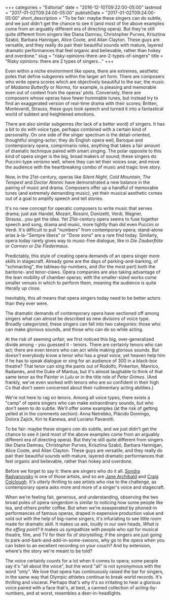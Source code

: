 +++
categories = "Editorial"
date = "2016-12-10T09:22:00-05:00"
lastmod = "2017-01-02T09:24:00-05:00"
publishDate = "2017-01-02T09:24:00-05:00"
short_description = "To be fair: maybe these singers can do subtle, and we just didn't get the chance to see it (and most of the above examples come from an arguably different era of directing opera). But they're still quite different from singers like Diana Damrau, Christopher Purves, Krisztina Szabó, Barbara Hannigan, Alice Coote, and Allan Clayton. These guys are versatile, and they really do pair their beautiful sounds with mature, layered dramatic performances that feel organic and believable, rather than hokey and overdone."
slug = "risky-opinions-there-are-2-types-of-singers"
title = "Risky opinions: there are 2 types of singers..."
+++

Even within a niche environment like opera, there are extremes, aesthetic poles that define subgenres within the larger art form. There are composers who write opera scores which are objectively beautiful to the ear; the music of *Madama Butterfly* or *Norma*, for example, is pleasing and memorable even out of context from the operas' plots. Conversely, there are composers whose operas have fewer hummable tunes, but instead try to find an exaggerated version of real-time drama with their scores; Britten, Monteverdi, Strauss, these guys took speech and turned it into a fantastical world of subtext and heightened emotions.

There are also similar subgenres (for lack of a better word) of singers. It has a bit to do with voice type, perhaps combined with a certain kind of personality. On one side of the singer spectrum is the detail-oriented, thoughtful singing-actor; they do English opera well, Baroque and contemporary opera, comprimario roles, anything that takes a fair amount of dramatic technique paired with smart singing. The polar opposite to this kind of opera singer is the big, broad makers of sound; these singers do Puccini-type *verismo* well, where they can let their voices soar, and move the audience with the heartbreaking combo of music and tragic love story.

Now, in the 21st-century, operas like *Silent Night*, *Cold Mountain*, *The Tempest* and *Doctor Atomic* have demonstrated a new balance in the pairing of music and drama. Composers offer up a handful of memorable tunes (and extremely demanding music), yet their musical aesthetic comes out of a goal to amplify speech and tell stories. 

It's no new concept for operatic composers to write music that serves drama; just ask Handel, Mozart, Rossini, Donizetti, Verdi, Wagner, Strauss...you get the idea. Yet 21st-century opera seems to fuse together speech and song, drama and music, more tightly than did even Puccini or Verdi. It's difficult to pull "numbers" from contemporary opera; stand-alone arias à-la-"Sempre libera" or "Dove sono" are a rare find today. Similarly, opera today rarely gives way to music-free dialogue, like in *Die Zauberflöte* or *Carmen* or *Die Fledermaus*. 

Predictably, this style of creating opera demands of an opera singer more skills in stagecraft. Already gone are the days of parking-and-barking, of "schmacting", the tableau-by-numbers, and (for the most part) both the baritone- and tenor-claws. Opera companies are also taking advantage of the lean mobility of chamber operas; with the smaller-sized works come smaller venues in which to perform them, meaning the audience is quite literally up close.

Inevitably, this all means that opera singers today need to be better actors than they ever were.

The dramatic demands of contemporary opera have sectioned off among singers what can almost be described as new divisons of voice type. Broadly categorized, these singers can fall into two categories: those who can make glorious sounds, and those who can do so while acting.

At the risk of seeming unfair, we first noticed this big, over-generalized divide among - you guessed it - tenors. There are certainly tenors who can act; there are even tenors who can act while making glorious sounds. But doesn't everybody know a tenor who has a great voice, yet heaven help him if he has to speak dialogue or sing for an audience of 300 in a black-box theatre? That tenor can sing the pants out of Rodolfo, Pinkerton, Manrico, Radamès, and the Duke of Mantua, but it's almost laughable to think of that same tenor as the Painter in *Lulu* or in the title role of *Peter Grimes*. (And frankly, we've even worked with tenors who are so confident in their high Cs that don't seem concerned about their rudimentary acting abilities.)

We're not here to rag on tenors. Among all voice types, there exists a "camp" of opera singers who can make extraordinary sounds, but who don't seem to do subtle. We'll offer some examples (at the risk of getting yelled at in the comments section): Anna Netrebko, Plácido Domingo, Dolora Zajick, Kiri te Kanewa, and Luciano Pavarotti.

To be fair: maybe these singers *can* do subtle, and we just didn't get the chance to see it (and most of the above examples come from an arguably different era of directing opera). But they're still quite different from singers like Diana Damrau, Christopher Purves, Krisztina Szabó, Barbara Hannigan, Alice Coote, and Allan Clayton. These guys are versatile, and they really do pair their beautiful sounds with mature, layered dramatic performances that feel organic and believable, rather than hokey and overdone.

Before we forget to say it: there are singers who do it all. [Sondra Radvanovsky](/talking-with-singers-sondra-radvanovsky/) is one of those artists, and so are [Jane Archibald](/scene/people/jane-archibald/) and [Craig Colclough](/scene/people/craig-colclough/). It's utterly thrilling to see artists who rise to the challenge, as contemporary opera asks more and more of a singer's voice and stagecraft.

When we're feeling fair, generous, and understanding, observing the two broad poles of opera-singerdom is similar to noticing how some people like tea, and others prefer coffee. But when we're exasperated by phoned-in performances of famous operas, draped in expensive production value and sold out with the help of big-name singers, it's infuriating to see little room made for dramatic skill. It makes us ask, loudly in our own heads, *What is the effing point?* It makes us sympathize with people who opt for musical theatre, film, and TV for their fix of storytelling; if the singers are just going to park-and-bark-and-add-in-some-swoons, why go to the opera when you can listen to an excellent recording on your couch? And by extension, where's the story we're meant to be told?

The voice certainly counts for a lot when it comes to opera; some people say it's "all about the voice", but the word "all" is not synonymous with the word "only". We love that opera has continuously raised the bar for singers, in the same way that Olympic athletes continue to break world records. It's thrilling and visceral. Perhaps that's why it's so irritating to hear a glorious voice paired with a face that's, at best, a canned collection of acting-by-numbers, and at worst, resembles a deer-in-headlights.
